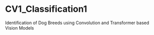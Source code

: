 # CV1_Classification1
Identification of Dog Breeds using Convolution and Transformer based Vision Models
